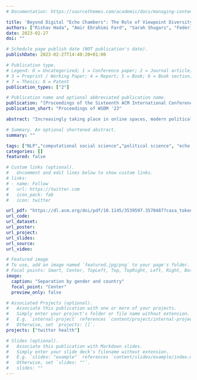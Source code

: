 ```yaml
---
# Documentation: https://sourcethemes.com/academic/docs/managing-content/

title: 'Beyond Digital "Echo Chambers": The Role of Viewpoint Diversity in Political Discussion'
authors: ["Rishav Hada", "Amir Ebrahimi Fard", "Sarah Shugars", "Federico Bianchi", "Patricia Rossini", "Dirk Hovy", "Rebekah Tromble", "Nava Tintareva"]
date: 2023-02-27
doi: ""

# Schedule page publish date (NOT publication's date).
publishDate: 2023-02-27T14:48:20+01:00

# Publication type.
# Legend: 0 = Uncategorized; 1 = Conference paper; 2 = Journal article;
# 3 = Preprint / Working Paper; 4 = Report; 5 = Book; 6 = Book section;
# 7 = Thesis; 8 = Patent
publication_types: ["2"]

# Publication name and optional abbreviated publication name.
publication: "[Proceedings of the Sixteenth ACM International Conference on Web Search and Data Mining](https://dl.acm.org/doi/abs/10.1145/3539597.3570487)"
publication_short: "Proceedings of WSDM '23"

abstract: "Increasingly taking place in online spaces, modern political conversations are typically perceived to be unproductively affirming---siloed in so called "echo chambers" of exclusively like-minded discussants. Yet, to date we lack sufficient means to measure viewpoint diversity in conversations. To this end, in this paper, we operationalize two viewpoint metrics proposed for recommender systems and adapt them to the context of social media conversations. This is the first study to apply these two metrics (Representation and Fragmentation) to real world data and to consider the implications for online conversations specifically. We apply these measures to two topics---daylight savings time (DST), which serves as a control, and the more politically polarized topic of immigration. We find that the diversity scores for both Fragmentation and Representation are lower for immigration than for DST. Further, we find that while pro-immigrant views receive consistent pushback on the platform, anti-immigrant views largely operate within echo chambers. We observe less severe yet similar patterns for DST. Taken together, Representation and Fragmentation paint a meaningful and important new picture of viewpoint diversity."

# Summary. An optional shortened abstract.
summary: ""

tags: ["NLP","computational social science","political science", "echo chambers"]
categories: []
featured: false

# Custom links (optional).
#   Uncomment and edit lines below to show custom links.
# links:
# - name: Follow
#   url: https://twitter.com
#   icon_pack: fab
#   icon: twitter

url_pdf: "https://dl.acm.org/doi/pdf/10.1145/3539597.3570487?casa_token=BSQOnTCE5cIAAAAA:njBNn74CDLXozFZRIbzieIhgONR85VjEBoJ89fkQO_jZA5cW53mX57QBSoFyXTR8vDUtYiGLZ6s"
url_code:
url_dataset:
url_poster:
url_project:
url_slides:
url_source:
url_video:

# Featured image
# To use, add an image named `featured.jpg/png` to your page's folder.
# Focal points: Smart, Center, TopLeft, Top, TopRight, Left, Right, BottomLeft, Bottom, BottomRight.
image:
  caption: "Separation by gender and country"
  focal_point: "Center"
  preview_only: false

# Associated Projects (optional).
#   Associate this publication with one or more of your projects.
#   Simply enter your project's folder or file name without extension.
#   E.g. `internal-project` references `content/project/internal-project/index.md`.
#   Otherwise, set `projects: []`.
projects: ["twitter health"]

# Slides (optional).
#   Associate this publication with Markdown slides.
#   Simply enter your slide deck's filename without extension.
#   E.g. `slides: "example"` references `content/slides/example/index.md`.
#   Otherwise, set `slides: ""`.
#   slides: ""
---
```


